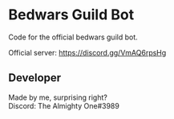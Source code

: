 # Bedwars Guild Bot

Code for the official bedwars guild bot. 

Official server: https://discord.gg/VmAQ6rpsHg

## Developer
Made by me, surprising right? \
Discord: The Almighty One#3989